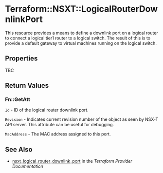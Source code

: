 # Terraform::NSXT::LogicalRouterDownlinkPort

This resource provides a means to define a downlink port on a logical router to connect a logical tier1 router to a logical switch. The result of this is to provide a default gateway to virtual machines running on the logical switch.

## Properties

TBC

## Return Values

### Fn::GetAtt

`Id` - ID of the logical router downlink port.

`Revision` - Indicates current revision number of the object as seen by NSX-T API server. This attribute can be useful for debugging.

`MacAddress` - The MAC address assigned to this port.

## See Also

* [nsxt_logical_router_downlink_port](https://www.terraform.io/docs/providers/nsxt/r/logical_router_downlink_port.html) in the _Terraform Provider Documentation_